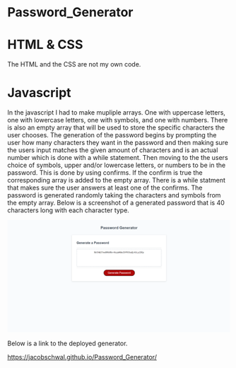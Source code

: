 # Password_Generator
# HTML & CSS 
The HTML and the CSS are not my own code. 
# Javascript 
In the javascript I had to make mupliple arrays. One with uppercase letters, one with lowercase letters, one with symbols, and one with numbers.
There is also an empty array that will be used to store the specific characters the user chooses. 
The generation of the password begins by prompting the user how many characters they want in the password and then making sure the users input matches the given amount of characters and is an actual number which is done with a while statement. 
Then moving to the the users choice of symbols, upper and/or lowercase letters, or numbers to be in the password. This is done by using confirms. If the confirm is true the corresponding array is added to the empty array. 
There is a while statment that makes sure the user answers at least one of the confirms. 
The password is generated randomly taking the characters and symbols from the empty array. 
Below is a screenshot of a generated password that is 40 characters long with each character type. 

![](Assets/images/pass_generator_1.png)

Below is a link to the deployed generator.

https://jacobschwal.github.io/Password_Generator/